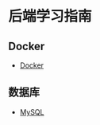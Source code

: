 # 后端学习指南

<!-- ## 思维导图 -->
<!-- ![后端学习](后端学习.jpg) -->

<!-- ## 编程语言
- [Golang](introduction/why_write.md)
- [Python](introduction/reader.md)
- [PHP](introduction/reader.md) -->

## Docker
- [Docker](docker/index.md)

## 数据库
- [MySQL](mysql/index.md)


